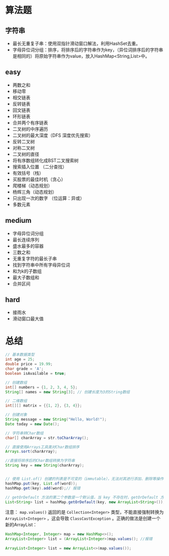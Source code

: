 # 算法题

## 字符串
- 最长无重复子串：使用双指针滑动窗口解法，利用HashSet去重。
- 字母异位词分组：排序，将排序后的字符串作为key，（异位词排序后的字符串是相同的）将原始字符串作为value，放入HashMap<String,List<String>>中。

## easy

- 两数之和
- 移动零
- 相交链表
- 反转链表
- 回文链表
- 环形链表
- 合并两个有序链表
- 二叉树的中序遍历
- 二叉树的最大深度（DFS 深度优先搜索）
- 反转二叉树
- 对称二叉树
- 二叉树的直径
- 将有序数组转化成BST二叉搜索树
- 搜索插入位置 （二分查找）
- 有效括号（栈）
- 买股票的最佳时机（贪心）
- 爬楼梯（动态规划）
- 杨辉三角（动态规划）
- 只出现一次的数字 （位运算：异或）
- 多数元素


## medium

- 字母异位词分组
- 最长连续序列
- 盛水最多的容器
- 三数之和 
- 无重复字符的最长子串
- 找到字符串中所有字母异位词
- 和为k的子数组
- 最大子数组和
- 合并区间

## hard

- 接雨水
- 滑动窗口最大值











# 总结


```java
// 基本数据类型
int age = 25;
double price = 19.99;
char grade = 'A';
boolean isAvailable = true;

// 创建数组
int[] numbers = {1, 2, 3, 4, 5};
String[] names = new String[3]; // 创建长度为3的String数组

// 二维数组
int[][] matrix = {{1, 2}, {3, 4}};

// 创建对象
String message = new String("Hello, World!");
Date today = new Date();

// 字符串转Char数组
char[] charArray = str.toCharArray();

// 直接使用Arrays工具类对Char数组排序
Arrays.sort(charArray);

//直接将排序后的Char数组转换为字符串
String key = new String(charArray);


// 使用 List.of() 创建的列表是不可变的（immutable），无法对其进行添加、删除等操作
hashMap.put(key, List.of(word));
hashMap.get(key).add(word);// 报错

// getOrDefault 方法的第二个参数是一个默认值，当 key 不存在时，getOrDefault 方法会返回这个默认值
List<String> list = hashMap.getOrDefault(key, new ArrayList<String>());
```

注意：
`map.values()` 返回的是 `Collection<Integer>` 类型，不能直接强制转换为 `ArrayList<Integer>` ，这会导致 `ClassCastException` 。正确的做法是创建一个新的ArrayList：
```java
HashMap<Integer, Integer> map = new HashMap<>();
ArrayList<Integer> list = (ArrayList<Integer>)map.values(); //报错
        
ArrayList<Integer> list = new ArrayList<>(map.values());
```







